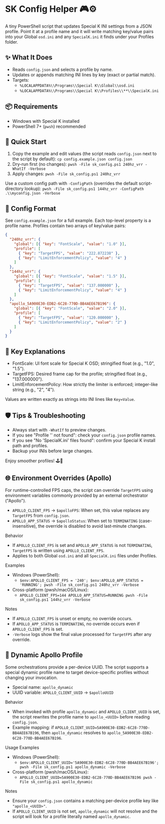 # SK Config Helper 🎮⚙️

A tiny PowerShell script that updates Special K INI settings from a JSON profile. Point it at a profile name and it will write matching key/value pairs into your Global `osd.ini` and any `SpecialK.ini` it finds under your Profiles folder.

## ✨ What It Does
- Reads `config.json` and selects a profile by name.
- Updates or appends matching INI lines by key (exact or partial match).
- Targets:
  - `%LOCALAPPDATA%\\Programs\\Special K\\Global\\osd.ini`
  - `%LOCALAPPDATA%\\Programs\\Special K\\Profiles\\**\\SpecialK.ini`

## 📦 Requirements
- Windows with Special K installed
- PowerShell 7+ (`pwsh`) recommended

## 🚀 Quick Start
1) Copy the example and edit values (the script reads `config.json` next to the script by default):
   `cp config.example.json config.json`
2) Dry-run first (no changes):
   `pwsh -File sk_config.ps1 240hz_vrr -WhatIf -Verbose`
3) Apply changes:
   `pwsh -File sk_config.ps1 240hz_vrr`

Use a custom config path with `-ConfigPath` (overrides the default script-directory lookup):
`pwsh -File sk_config.ps1 144hz_vrr -ConfigPath .\\myconfig.json -Verbose`

## 🧰 Config Format
See `config.example.json` for a full example. Each top-level property is a profile name. Profiles contain two arrays of key/value pairs:

```json
{
  "240hz_vrr": {
    "global": [{ "key": "FontScale", "value": "1.0" }],
    "profile": [
      { "key": "TargetFPS", "value": "222.872238" },
      { "key": "LimitEnforcementPolicy", "value": "4" }
    ]
  },
  "144hz_vrr": {
    "global": [{ "key": "FontScale", "value": "1.5" }],
    "profile": [
      { "key": "TargetFPS", "value": "137.000000" },
      { "key": "LimitEnforcementPolicy", "value": "4" }
    ]
  },
  "apollo_5A900E30-EDB2-6C28-770D-BB4AEE67B196": {
    "global": [{ "key": "FontScale", "value": "2.0" }],
    "profile": [
      { "key": "TargetFPS", "value": "120.000000" },
      { "key": "LimitEnforcementPolicy", "value": "2" }
    ]
  }
}
```

## 🔑 Key Explanations
- FontScale: UI font scale for Special K OSD; stringified float (e.g., "1.0", "1.5").
- TargetFPS: Desired frame cap for the profile; stringified float (e.g., "137.000000").
- LimitEnforcementPolicy: How strictly the limiter is enforced; integer-like string (e.g., "2", "4").

Values are written exactly as strings into INI lines like `Key=Value`.

## 🛡️ Tips & Troubleshooting
- Always start with `-WhatIf` to preview changes.
- If you see "Profile '<name>' not found": check your `config.json` profile names.
- If you see "No 'SpecialK.ini' files found": confirm your Special K install path and profiles.
- Backup your INIs before large changes.

Enjoy smoother profiles! 🕹️💨

## 🌐 Environment Overrides (Apollo)
For runtime-controlled FPS caps, the script can override `TargetFPS` using environment variables commonly provided by an external orchestrator ("Apollo").

- `APOLLO_CLIENT_FPS` → `$apolloFPS`: When set, this value replaces any `TargetFPS` from `config.json`.
- `APOLLO_APP_STATUS` → `$apolloStatus`: When set to `TERMINATING` (case-insensitive), the override is disabled to avoid last‑minute changes.

Behavior
- If `APOLLO_CLIENT_FPS` is set and `APOLLO_APP_STATUS` is not `TERMINATING`, `TargetFPS` is written using `APOLLO_CLIENT_FPS`.
- Applies to both Global `osd.ini` and all `SpecialK.ini` files under Profiles.

Examples
- Windows (PowerShell):
  - ``$env:APOLLO_CLIENT_FPS = '240'; $env:APOLLO_APP_STATUS = 'RUNNING'; pwsh -File sk_config.ps1 240hz_vrr -Verbose``
- Cross-platform (pwsh/macOS/Linux):
  - ``APOLLO_CLIENT_FPS=144 APOLLO_APP_STATUS=RUNNING pwsh -File sk_config.ps1 144hz_vrr -Verbose``

Notes
- If `APOLLO_CLIENT_FPS` is unset or empty, no override occurs.
- If `APOLLO_APP_STATUS` is `TERMINATING`, no override occurs even if `APOLLO_CLIENT_FPS` is set.
- `-Verbose` logs show the final value processed for `TargetFPS` after any override.

## 🔁 Dynamic Apollo Profile
Some orchestrations provide a per-device UUID. The script supports a special dynamic profile name to target device-specific profiles without changing your invocation.

- Special name: `apollo_dynamic`
- UUID variable: `APOLLO_CLIENT_UUID` → `$apolloUUID`

Behavior
- When invoked with profile `apollo_dynamic` and `APOLLO_CLIENT_UUID` is set, the script rewrites the profile name to `apollo_<UUID>` before reading `config.json`.
- Example mapping: if `APOLLO_CLIENT_UUID=5A900E30-EDB2-6C28-770D-BB4AEE67B196`, then `apollo_dynamic` resolves to `apollo_5A900E30-EDB2-6C28-770D-BB4AEE67B196`.

Usage Examples
- Windows (PowerShell):
  - ``$env:APOLLO_CLIENT_UUID='5A900E30-EDB2-6C28-770D-BB4AEE67B196'; pwsh -File sk_config.ps1 apollo_dynamic -Verbose``
- Cross-platform (pwsh/macOS/Linux):
  - ``APOLLO_CLIENT_UUID=5A900E30-EDB2-6C28-770D-BB4AEE67B196 pwsh -File sk_config.ps1 apollo_dynamic``

Notes
- Ensure your `config.json` contains a matching per-device profile key like `"apollo_<UUID>"`.
- If `APOLLO_CLIENT_UUID` is not set, `apollo_dynamic` will not resolve and the script will look for a profile literally named `apollo_dynamic`.

